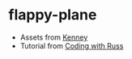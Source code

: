 # flappy-plane

- Assets from [Kenney](https://kenney.nl/assets/tappy-plane)
- Tutorial from [Coding with Russ](https://www.youtube.com/watch?v=9f9t9eiCDAA)

